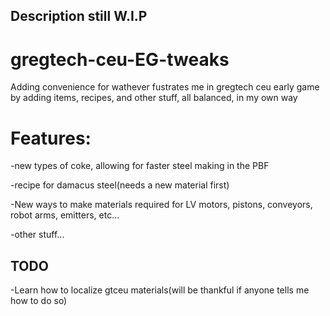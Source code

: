 ## Description still W.I.P
# gregtech-ceu-EG-tweaks
Adding convenience for wathever fustrates me in gregtech ceu early game by adding items, recipes, and other stuff, all balanced, in my own way
# Features:

-new types of coke, allowing for faster steel making in the PBF

-recipe for damacus steel(needs a new material first)

-New ways to make materials required for LV motors, pistons, conveyors, robot arms, emitters, etc...

-other stuff...
## TODO
-Learn how to localize gtceu materials(will be thankful if anyone tells me how to do so)

